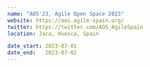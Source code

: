 ```yaml
---
name: "AOS'23, Agile Open Space 2023"
website: https://aos.agile-spain.org/
twitter: https://twitter.com/AOS_AgileSpain
location: Jaca, Huesca, Spain

date_start: 2023-07-01
date_end:   2023-07-02
---
```

